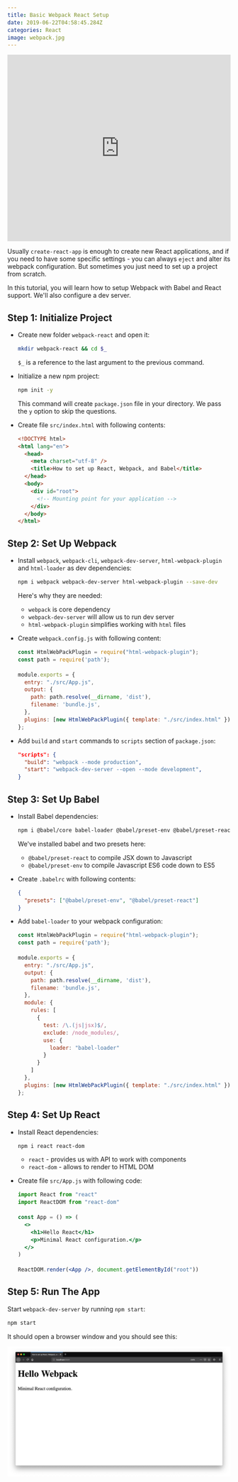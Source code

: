 ```yaml
---
title: Basic Webpack React Setup
date: 2019-06-22T04:58:45.284Z
categories: React
image: webpack.jpg
---
```


<div class="glitch-embed-wrap" style="height: 420px; width: 100%;">
  <iframe
    allow="geolocation; microphone; camera; midi; vr; encrypted-media"
    src="https://glitch.com/embed/#!/embed/zdog-webpack-logo?path=index.html&previewSize=100&attributionHidden=true"
    alt="zdog-webpack-logo on Glitch"
    style="height: 100%; width: 100%; border: 0;">
  </iframe>
</div>

Usually `create-react-app` is enough to create new React applications, and if you need to have some specific settings - you can always `eject` and alter its webpack configuration. But sometimes you just need to set up a project from scratch.

In this tutorial, you will learn how to setup Webpack with Babel and React support. We'll also configure a dev server.

## Step 1: Initialize Project

- Create new folder `webpack-react` and open it:

  ```sh
  mkdir webpack-react && cd $_
  ```

  `$_` is a reference to the last argument to the previous command.

- Initialize a new npm project:

  ```sh
  npm init -y
  ```

  This command will create `package.json` file in your directory. We pass the `y` option to skip the questions.

- Create file `src/index.html` with following contents:

  ```html
  <!DOCTYPE html>
  <html lang="en">
    <head>
      <meta charset="utf-8" />
      <title>How to set up React, Webpack, and Babel</title>
    </head>
    <body>
      <div id="root">
        <!-- Mounting point for your application -->
      </div>
    </body>
  </html>
  ```

## Step 2: Set Up Webpack

- Install `webpack`, `webpack-cli`, `webpack-dev-server`, `html-webpack-plugin` and `html-loader` as dev dependencies:

  ```sh
  npm i webpack webpack-dev-server html-webpack-plugin --save-dev
  ```

  Here's why they are needed:

  * `webpack` is core dependency
  * `webpack-dev-server` will allow us to run dev server
  * `html-webpack-plugin` simplifies working with `html` files

- Create `webpack.config.js` with following content:

  ```js
  const HtmlWebPackPlugin = require("html-webpack-plugin");
  const path = require('path');

  module.exports = {
    entry: "./src/App.js",
    output: {
      path: path.resolve(__dirname, 'dist'),
      filename: 'bundle.js',
    },
    plugins: [new HtmlWebPackPlugin({ template: "./src/index.html" })]
  };
  ```

- Add `build` and `start` commands to `scripts` section of `package.json`:

  ```json
  "scripts": {
    "build": "webpack --mode production",
    "start": "webpack-dev-server --open --mode development",
  }
  ```

## Step 3: Set Up Babel

- Install Babel dependencies:

  ```sh
  npm i @babel/core babel-loader @babel/preset-env @babel/preset-react --save-dev
  ```

  We've installed babel and two presets here:

  * `@babel/preset-react` to compile JSX down to Javascript
  * `@babel/preset-env` to compile Javascript ES6 code down to ES5

- Create `.babelrc` with following contents:

  ```json
  {
    "presets": ["@babel/preset-env", "@babel/preset-react"]
  }
  ```

- Add `babel-loader` to your webpack configuration:

  ```js
  const HtmlWebPackPlugin = require("html-webpack-plugin");
  const path = require('path');

  module.exports = {
    entry: "./src/App.js",
    output: {
      path: path.resolve(__dirname, 'dist'),
      filename: 'bundle.js',
    },
    module: {
      rules: [
        {
          test: /\.(js|jsx)$/,
          exclude: /node_modules/,
          use: {
            loader: "babel-loader"
          }
        }
      ]
    },
    plugins: [new HtmlWebPackPlugin({ template: "./src/index.html" })]
  };
  ```

## Step 4: Set Up React

- Install React dependencies:

  ```sh
  npm i react react-dom
  ```

  * `react` - provides us with API to work with components
  * `react-dom` - allows to render to HTML DOM

- Create file `src/App.js` with following code:

  ```jsx
  import React from "react"
  import ReactDOM from "react-dom"

  const App = () => (
    <>
      <h1>Hello React</h1>
      <p>Minimal React configuration.</p>
    </>
  )

  ReactDOM.render(<App />, document.getElementById("root"))
  ```

## Step 5: Run The App

Start `webpack-dev-server` by running `npm start`:

```sh
npm start
```

It should open a browser window and you should see this:

![Running React App](./hello-app.png)
